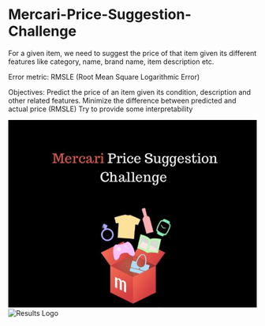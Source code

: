 # Mercari-Price-Suggestion-Challenge
For a given item, we need to suggest the price of that item given its different features like category, name, brand name, item description etc.

Error metric: RMSLE (Root Mean Square Logarithmic Error)


Objectives:
Predict the price of an item given its condition, description and other related features.
Minimize the difference between predicted and actual price (RMSLE)
Try to provide some interpretability

![Mercari Logo](https://github.com/oin156/Mercari-Price-Suggestion-Challenge/blob/master/mercari.JPG)
![Results Logo](/images/logo.png)

